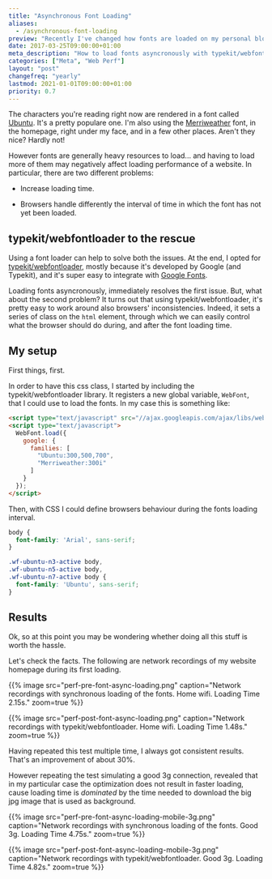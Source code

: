 ```yaml
---
title: "Asynchronous Font Loading"
aliases:
  - /asynchronous-font-loading
preview: "Recently I've changed how fonts are loaded on my personal blog."
date: 2017-03-25T09:00:00+01:00
meta_description: "How to load fonts asyncronously with typekit/webfontloader"
categories: ["Meta", "Web Perf"]
layout: "post"
changefreq: "yearly"
lastmod: 2021-01-01T09:00:00+01:00
priority: 0.7
---
```


The characters you're reading right now are rendered in a font called [Ubuntu](https://fonts.google.com/specimen/Ubuntu). It's a pretty populare one. I'm also using the [Merriweather](https://fonts.google.com/specimen/Merriweather) font, in the homepage, right under my face, and in a few other places. Aren't they nice? Hardly not!

However fonts are generally heavy resources to load... and having to load more of them may negatively affect loading performance of a website. In particular, there are two different problems:

* Increase loading time.

* Browsers handle differently the interval of time in which the font has not yet been loaded.

## typekit/webfontloader to the rescue

Using a font loader can help to solve both the issues. At the end, I opted for [typekit/webfontloader](https://github.com/typekit/webfontloader), mostly because it's developed by Google (and Typekit), and it's super easy to integrate with [Google Fonts](https://fonts.google.com/).

Loading fonts asyncronously, immediately resolves the first issue. But, what about the second problem? It turns out that using typekit/webfontloader, it's pretty easy to work around also browsers' inconsistencies. Indeed, it sets a series of class on the `html` element, through which we can easily control what the browser should do during, and after the font loading time.

## My setup

First things, first.

In order to have this css class, I started by including the typekit/webfontloader library. It registers a new global variable, `WebFont`, that I could use to load the fonts. In my case this is something like:

```html
<script type="text/javascript" src="//ajax.googleapis.com/ajax/libs/webfont/1.6.26/webfont.js"></script>
<script type="text/javascript">
  WebFont.load({
    google: {
      families: [
        "Ubuntu:300,500,700",
        "Merriweather:300i"
      ]
    }
  });
</script>
```

Then, with CSS I could define browsers behaviour during the fonts loading interval.

```css
body {
  font-family: 'Arial', sans-serif;
}

.wf-ubuntu-n3-active body,
.wf-ubuntu-n5-active body,
.wf-ubuntu-n7-active body {
  font-family: 'Ubuntu', sans-serif;
}
```

## Results

Ok, so at this point you may be wondering whether doing all this stuff is worth the hassle.

Let's check the facts. The following are network recordings of my website homepage during its first loading.

{{% image src="perf-pre-font-async-loading.png" caption="Network recordings with synchronous loading of the fonts. Home wifi. Loading Time 2.15s." zoom=true %}}

{{% image src="perf-post-font-async-loading.png" caption="Network recordings with typekit/webfontloader. Home wifi. Loading Time 1.48s." zoom=true %}}

Having repeated this test multiple time, I always got consistent results. That's an improvement of about 30%.

However repeating the test simulating a good 3g connection, revealed that in my particular case the optimization does not result in faster loading, cause loading time is *dominated* by the time needed to download the big jpg image that is used as background.

{{% image src="perf-pre-font-async-loading-mobile-3g.png" caption="Network recordings with synchronous loading of the fonts. Good 3g. Loading Time 4.75s." zoom=true %}}

{{% image src="perf-post-font-async-loading-mobile-3g.png" caption="Network recordings with typekit/webfontloader. Good 3g. Loading Time 4.82s." zoom=true %}}
